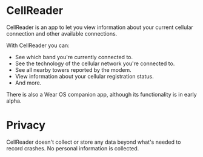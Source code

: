 # CellReader
CellReader is an app to let you view information about your current cellular connection and other available connections.

With CellReader you can:
- See which band you're currently connected to.
- See the technology of the cellular network you're connected to.
- See all nearby towers reported by the modem.
- View information about your cellular registration status.
- And more.

There is also a Wear OS companion app, although its functionality is in early alpha.

# Privacy
CellReader doesn't collect or store any data beyond what's needed to record crashes. No personal information is collected.